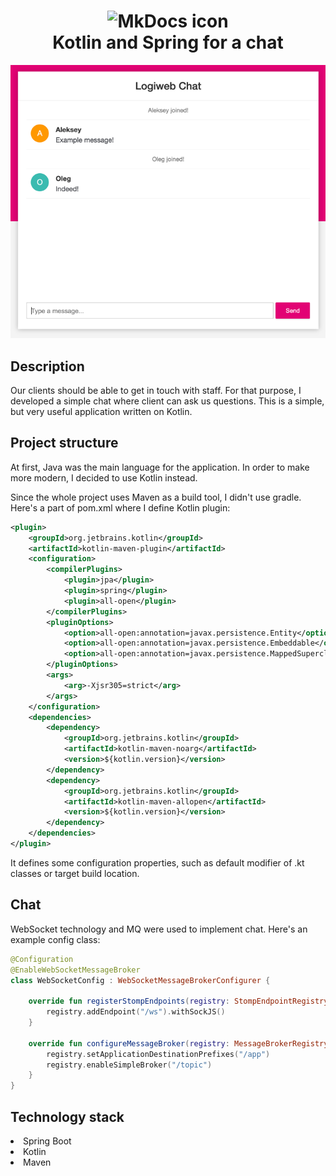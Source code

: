 <h1 align="center">
<img src="https://dwglogo.com/wp-content/uploads/2017/12/Spring_Framework_logo_01.png" alt="MkDocs icon" width="170">
<br>Kotlin and Spring for a chat
</h1>

![img_2.png](img_2.png)

## Description
Our clients should be able to get in touch with staff. For that purpose, 
I developed a simple chat where client can ask us questions. This is a simple, but very useful application written on Kotlin.
<!-- https://shields.io/ -->

## Project structure
At first, Java was the main language for the application. 
In order to make more modern, I decided to use Kotlin instead.

Since the whole project uses Maven as a build tool, I didn't use gradle.
Here's a part of pom.xml where I define Kotlin plugin:

```xml
<plugin>
    <groupId>org.jetbrains.kotlin</groupId>
    <artifactId>kotlin-maven-plugin</artifactId>
    <configuration>
        <compilerPlugins>
            <plugin>jpa</plugin>
            <plugin>spring</plugin>
            <plugin>all-open</plugin>
        </compilerPlugins>
        <pluginOptions>
            <option>all-open:annotation=javax.persistence.Entity</option>
            <option>all-open:annotation=javax.persistence.Embeddable</option>
            <option>all-open:annotation=javax.persistence.MappedSuperclass</option>
        </pluginOptions>
        <args>
            <arg>-Xjsr305=strict</arg>
        </args>
    </configuration>
    <dependencies>
        <dependency>
            <groupId>org.jetbrains.kotlin</groupId>
            <artifactId>kotlin-maven-noarg</artifactId>
            <version>${kotlin.version}</version>
        </dependency>
        <dependency>
            <groupId>org.jetbrains.kotlin</groupId>
            <artifactId>kotlin-maven-allopen</artifactId>
            <version>${kotlin.version}</version>
        </dependency>
    </dependencies>
</plugin>            
```
It defines some configuration properties, such as default modifier of .kt classes or target build location.

## Chat
WebSocket technology and MQ were used to implement chat.
Here's an example config class:

```kotlin
@Configuration
@EnableWebSocketMessageBroker
class WebSocketConfig : WebSocketMessageBrokerConfigurer {

    override fun registerStompEndpoints(registry: StompEndpointRegistry) {
        registry.addEndpoint("/ws").withSockJS()
    }

    override fun configureMessageBroker(registry: MessageBrokerRegistry) {
        registry.setApplicationDestinationPrefixes("/app")
        registry.enableSimpleBroker("/topic")
    }
}
```

## Technology stack
<dl>
<li>Spring Boot</li>
<li>Kotlin</li>
<li>Maven</li>
</dl>